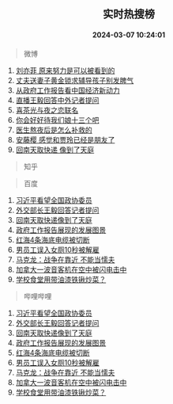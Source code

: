 <div align="center"><h2>实时热搜榜</h2><h4>2024-03-07 10:24:01</h4></div>

> 微博  

1. [刘亦菲 原来努力是可以被看到的](https://s.weibo.com/weibo?q=%E5%88%98%E4%BA%A6%E8%8F%B2%20%E5%8E%9F%E6%9D%A5%E5%8A%AA%E5%8A%9B%E6%98%AF%E5%8F%AF%E4%BB%A5%E8%A2%AB%E7%9C%8B%E5%88%B0%E7%9A%84&t=31&band_rank=1&Refer=top)<br />
2. [丈夫送妻子黄金锁求辅导孩子别发脾气](https://s.weibo.com/weibo?q=%23%E4%B8%88%E5%A4%AB%E9%80%81%E5%A6%BB%E5%AD%90%E9%BB%84%E9%87%91%E9%94%81%E6%B1%82%E8%BE%85%E5%AF%BC%E5%AD%A9%E5%AD%90%E5%88%AB%E5%8F%91%E8%84%BE%E6%B0%94%23&t=31&band_rank=2&Refer=top)<br />
3. [从政府工作报告看中国经济新动力](https://s.weibo.com/weibo?q=%23%E4%BB%8E%E6%94%BF%E5%BA%9C%E5%B7%A5%E4%BD%9C%E6%8A%A5%E5%91%8A%E7%9C%8B%E4%B8%AD%E5%9B%BD%E7%BB%8F%E6%B5%8E%E6%96%B0%E5%8A%A8%E5%8A%9B%23&t=31&band_rank=3&Refer=top)<br />
4. [直播王毅回答中外记者提问](https://s.weibo.com/weibo?q=%23%E7%9B%B4%E6%92%AD%E7%8E%8B%E6%AF%85%E5%9B%9E%E7%AD%94%E4%B8%AD%E5%A4%96%E8%AE%B0%E8%80%85%E6%8F%90%E9%97%AE%23&t=31&band_rank=4&Refer=top)<br />
5. [喜茶光与夜之恋联名](https://s.weibo.com/weibo?q=%23%E5%96%9C%E8%8C%B6%E5%85%89%E4%B8%8E%E5%A4%9C%E4%B9%8B%E6%81%8B%E8%81%94%E5%90%8D%23&t=31&band_rank=5&Refer=top)<br />
6. [你会好好待我们娘十三个吧](https://s.weibo.com/weibo?q=%E4%BD%A0%E4%BC%9A%E5%A5%BD%E5%A5%BD%E5%BE%85%E6%88%91%E4%BB%AC%E5%A8%98%E5%8D%81%E4%B8%89%E4%B8%AA%E5%90%A7&t=31&band_rank=6&Refer=top)<br />
7. [医生熬夜后是怎么补救的](https://s.weibo.com/weibo?q=%23%E5%8C%BB%E7%94%9F%E7%86%AC%E5%A4%9C%E5%90%8E%E6%98%AF%E6%80%8E%E4%B9%88%E8%A1%A5%E6%95%91%E7%9A%84%23&t=31&band_rank=7&Refer=top)<br />
8. [安藤樱 感觉和贾玲已经是朋友了](https://s.weibo.com/weibo?q=%E5%AE%89%E8%97%A4%E6%A8%B1%20%E6%84%9F%E8%A7%89%E5%92%8C%E8%B4%BE%E7%8E%B2%E5%B7%B2%E7%BB%8F%E6%98%AF%E6%9C%8B%E5%8F%8B%E4%BA%86&t=31&band_rank=8&Refer=top)<br />
9. [回南天取快递 像到了天庭](https://s.weibo.com/weibo?q=%E5%9B%9E%E5%8D%97%E5%A4%A9%E5%8F%96%E5%BF%AB%E9%80%92%20%E5%83%8F%E5%88%B0%E4%BA%86%E5%A4%A9%E5%BA%AD&t=31&band_rank=9&Refer=top)<br />

> 知乎  


> 百度  

1. [习近平看望全国政协委员](https://www.baidu.com/s?wd=%E4%B9%A0%E8%BF%91%E5%B9%B3%E7%9C%8B%E6%9C%9B%E5%85%A8%E5%9B%BD%E6%94%BF%E5%8D%8F%E5%A7%94%E5%91%98&sa=fyb_news&rsv_dl=fyb_news)<br />
2. [外交部长王毅回答记者提问](https://www.baidu.com/s?wd=%E5%A4%96%E4%BA%A4%E9%83%A8%E9%95%BF%E7%8E%8B%E6%AF%85%E5%9B%9E%E7%AD%94%E8%AE%B0%E8%80%85%E6%8F%90%E9%97%AE&sa=fyb_news&rsv_dl=fyb_news)<br />
3. [回南天取快递像到了天庭](https://www.baidu.com/s?wd=%E5%9B%9E%E5%8D%97%E5%A4%A9%E5%8F%96%E5%BF%AB%E9%80%92%E5%83%8F%E5%88%B0%E4%BA%86%E5%A4%A9%E5%BA%AD&sa=fyb_news&rsv_dl=fyb_news)<br />
4. [政府工作报告展现的发展图景](https://www.baidu.com/s?wd=%E6%94%BF%E5%BA%9C%E5%B7%A5%E4%BD%9C%E6%8A%A5%E5%91%8A%E5%B1%95%E7%8E%B0%E7%9A%84%E5%8F%91%E5%B1%95%E5%9B%BE%E6%99%AF&sa=fyb_news&rsv_dl=fyb_news)<br />
5. [红海4条海底电缆被切断](https://www.baidu.com/s?wd=%E7%BA%A2%E6%B5%B74%E6%9D%A1%E6%B5%B7%E5%BA%95%E7%94%B5%E7%BC%86%E8%A2%AB%E5%88%87%E6%96%AD&sa=fyb_news&rsv_dl=fyb_news)<br />
6. [男员工误入女厕10秒被解雇](https://www.baidu.com/s?wd=%E7%94%B7%E5%91%98%E5%B7%A5%E8%AF%AF%E5%85%A5%E5%A5%B3%E5%8E%9510%E7%A7%92%E8%A2%AB%E8%A7%A3%E9%9B%87&sa=fyb_news&rsv_dl=fyb_news)<br />
7. [马克龙：战争在靠近 不能当懦夫](https://www.baidu.com/s?wd=%E9%A9%AC%E5%85%8B%E9%BE%99%EF%BC%9A%E6%88%98%E4%BA%89%E5%9C%A8%E9%9D%A0%E8%BF%91+%E4%B8%8D%E8%83%BD%E5%BD%93%E6%87%A6%E5%A4%AB&sa=fyb_news&rsv_dl=fyb_news)<br />
8. [加拿大一波音客机在空中被闪电击中](https://www.baidu.com/s?wd=%E5%8A%A0%E6%8B%BF%E5%A4%A7%E4%B8%80%E6%B3%A2%E9%9F%B3%E5%AE%A2%E6%9C%BA%E5%9C%A8%E7%A9%BA%E4%B8%AD%E8%A2%AB%E9%97%AA%E7%94%B5%E5%87%BB%E4%B8%AD&sa=fyb_news&rsv_dl=fyb_news)<br />
9. [学校食堂用带油漆铁锹炒菜？](https://www.baidu.com/s?wd=%E5%AD%A6%E6%A0%A1%E9%A3%9F%E5%A0%82%E7%94%A8%E5%B8%A6%E6%B2%B9%E6%BC%86%E9%93%81%E9%94%B9%E7%82%92%E8%8F%9C%EF%BC%9F&sa=fyb_news&rsv_dl=fyb_news)<br />

> 哔哩哔哩  

1. [习近平看望全国政协委员](https://www.baidu.com/s?wd=%E4%B9%A0%E8%BF%91%E5%B9%B3%E7%9C%8B%E6%9C%9B%E5%85%A8%E5%9B%BD%E6%94%BF%E5%8D%8F%E5%A7%94%E5%91%98&sa=fyb_news&rsv_dl=fyb_news)<br />
2. [外交部长王毅回答记者提问](https://www.baidu.com/s?wd=%E5%A4%96%E4%BA%A4%E9%83%A8%E9%95%BF%E7%8E%8B%E6%AF%85%E5%9B%9E%E7%AD%94%E8%AE%B0%E8%80%85%E6%8F%90%E9%97%AE&sa=fyb_news&rsv_dl=fyb_news)<br />
3. [回南天取快递像到了天庭](https://www.baidu.com/s?wd=%E5%9B%9E%E5%8D%97%E5%A4%A9%E5%8F%96%E5%BF%AB%E9%80%92%E5%83%8F%E5%88%B0%E4%BA%86%E5%A4%A9%E5%BA%AD&sa=fyb_news&rsv_dl=fyb_news)<br />
4. [政府工作报告展现的发展图景](https://www.baidu.com/s?wd=%E6%94%BF%E5%BA%9C%E5%B7%A5%E4%BD%9C%E6%8A%A5%E5%91%8A%E5%B1%95%E7%8E%B0%E7%9A%84%E5%8F%91%E5%B1%95%E5%9B%BE%E6%99%AF&sa=fyb_news&rsv_dl=fyb_news)<br />
5. [红海4条海底电缆被切断](https://www.baidu.com/s?wd=%E7%BA%A2%E6%B5%B74%E6%9D%A1%E6%B5%B7%E5%BA%95%E7%94%B5%E7%BC%86%E8%A2%AB%E5%88%87%E6%96%AD&sa=fyb_news&rsv_dl=fyb_news)<br />
6. [男员工误入女厕10秒被解雇](https://www.baidu.com/s?wd=%E7%94%B7%E5%91%98%E5%B7%A5%E8%AF%AF%E5%85%A5%E5%A5%B3%E5%8E%9510%E7%A7%92%E8%A2%AB%E8%A7%A3%E9%9B%87&sa=fyb_news&rsv_dl=fyb_news)<br />
7. [马克龙：战争在靠近 不能当懦夫](https://www.baidu.com/s?wd=%E9%A9%AC%E5%85%8B%E9%BE%99%EF%BC%9A%E6%88%98%E4%BA%89%E5%9C%A8%E9%9D%A0%E8%BF%91+%E4%B8%8D%E8%83%BD%E5%BD%93%E6%87%A6%E5%A4%AB&sa=fyb_news&rsv_dl=fyb_news)<br />
8. [加拿大一波音客机在空中被闪电击中](https://www.baidu.com/s?wd=%E5%8A%A0%E6%8B%BF%E5%A4%A7%E4%B8%80%E6%B3%A2%E9%9F%B3%E5%AE%A2%E6%9C%BA%E5%9C%A8%E7%A9%BA%E4%B8%AD%E8%A2%AB%E9%97%AA%E7%94%B5%E5%87%BB%E4%B8%AD&sa=fyb_news&rsv_dl=fyb_news)<br />
9. [学校食堂用带油漆铁锹炒菜？](https://www.baidu.com/s?wd=%E5%AD%A6%E6%A0%A1%E9%A3%9F%E5%A0%82%E7%94%A8%E5%B8%A6%E6%B2%B9%E6%BC%86%E9%93%81%E9%94%B9%E7%82%92%E8%8F%9C%EF%BC%9F&sa=fyb_news&rsv_dl=fyb_news)<br />
